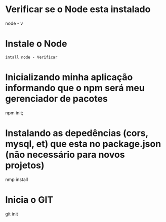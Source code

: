 # Verificar se o Node esta instalado
node - v

  # Instale o Node
    intall node - Verificar

# Inicializando minha aplicação informando que o npm será meu gerenciador de pacotes
npm init;

# Instalando as depedências (cors, mysql, et) que esta no package.json (não necessário para novos projetos)
nmp install

# Inicia o GIT
git init


